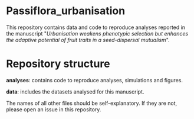 # Passiflora_urbanisation
This repository contains data and code to reproduce analyses reported in the manuscript "*Urbanisation weakens phenotypic selection but enhances the adaptive potential of fruit traits in a seed-dispersal mutualism*".

# Repository structure

**analyses**: contains code to reproduce analyses, simulations and figures.

**data**: includes the datasets analysed for this manuscript. 

The names of all other files should be self-explanatory. If they are not, please open an issue in this repository.
 
